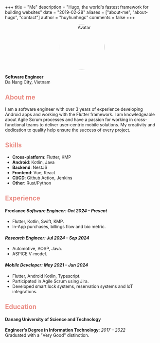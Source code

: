 +++
title = "Me"
description = "Hugo, the world's fastest framework for building websites"
date = "2019-02-28"
aliases = ["about-me", "about-hugo", "contact"]
author = "huyhunhngc"
comments = false
+++
<div style="text-align:center;">
  <img src="https://avatars.githubusercontent.com/u/46745326?v=4" alt="Avatar" style="border-radius: 50%; width: 150px; height: 150px;" />
</div>

**Software Engineer**  
Da Nang City, Vietnam

## <span style="color:#eb8e86">About me</span>
I am a software engineer with over 3 years of experience developing Android apps and working with the Flutter framework. I am knowledgeable about Agile Scrum processes and have a passion for working in cross-functional teams to deliver user-centric mobile solutions. My creativity and dedication to quality help ensure the success of every project.

## <span style="color:#eb8e86">Skills</span>
- **Cross-platform**: Flutter, KMP
- **Android**: Kotlin, Java
- **Backend**: NestJS
- **Frontend**: Vue, React
- **CI/CD**: Github Action, Jenkins
- **Other**: Rust/Python

## <span style="color:#eb8e86">Experience</span>

#### Freelance *Software Engineer: Oct 2024 – Present*
- Flutter, Kotlin, Swift, KMP.
- In-App purchases, billings flow and bio metric.

#### *Research Engineer: Jul 2024 – Sep 2024*  
- Automotive, AOSP, Java.
- ASPICE V-model.

#### *Mobile Developer: May 2021 – Jun 2024*  
- Flutter, Android Kotlin, Typescript.
- Participated in Agile Scrum using Jira.
- Developed smart lock systems, reservation systems and IoT integrations.

## <span style="color:#eb8e86">Education</span>

#### Danang University of Science and Technology  
**Engineer’s Degree in Information Technology**:  *2017 – 2022*  
Graduated with a "Very Good" distinction.

